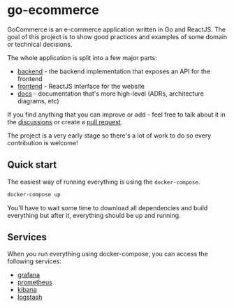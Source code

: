 # go-ecommerce
    
GoCommerce is an e-commerce application written in Go and ReactJS. The goal of this project is to show good practices and examples of some domain or technical decisions.
 
The whole application is split into a few major parts:

* [backend](./backend) - the backend implementation that exposes an API for the frontend
* [frontend](./frontend) - ReactJS interface for the website
* [docs](./docs) - documentation that's more high-level (ADRs, architecture diagrams, etc)

If you find anything that you can improve or add - feel free to talk about it in the [discussions](https://github.com/bkielbasa/go-ecommerce/discussions) or create a [pull request](https://github.com/bkielbasa/go-ecommerce/pulls).

The project is a very early stage so there's a lot of work to do so every contribution is welcome!


## Quick start

The easiest way of running everything is using the `docker-compose`.

```sh
docker-compose up
```

You'll have to wait some time to download all dependencies and build everything but after it, everything should be up and running.

## Services

When you run everything using docker-compose, you can access the following services:

* [grafana](http://localhost:3001/)
* [prometheus](http://localhost:9091/)
* [kibana](http://localhost:5601/)
* [logstash](http://localhost:50000)

